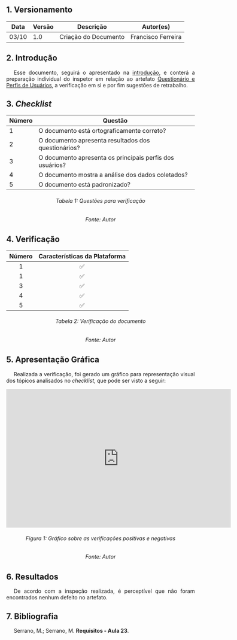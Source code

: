## 1. Versionamento
|Data|Versão|Descrição|Autor(es)
|--|--|--|--|
|03/10|1.0|Criação do Documento|Francisco Ferreira|

## 2. Introdução
<p style="text-align: justify; text-indent: 20px"> Esse documento, seguirá o apresentado na <a href=../introducao>introdução</a>, e conterá a preparação individual do inspetor em relação ao artefato <a href=../../analiseRequisitos/questionarioEPerfil>Questionário e Perfis de Usuários</a>, a verificação em si e por fim sugestões de retrabalho.</p>

## 3. <i>Checklist</i>

<center>

|Número|Questão|
|--|--|
|1|O documento está ortograficamente correto?|
|2|O documento apresenta resultados dos questionários?|
|3|O documento apresenta os principais perfis dos usuários?|
|4|O documento mostra a análise dos dados coletados?|
|5|O documento está padronizado?|


</center>

<h6 align="center">Tabela 1: Questões para verificação</h6>
<h6 align="center">Fonte: Autor</h6>

## 4. Verificação

<!-- Aqui como exemplo botei o storyboard, porque nele existem várias imagens que precisam ser verificadas-->
<center>

|Número|Características da Plataforma|
|:-:|:-:|
|1|✅|
|1|✅|
|3|✅|
|4|✅|
|5|✅|


</center>

<h6 align="center">Tabela 2: Verificação do documento</h6>
<h6 align="center">Fonte: Autor</h6>

## 5. Apresentação Gráfica
<p style="text-align: justify; text-indent: 20px"> Realizada a verificação, foi gerado um gráfico para representação visual dos tópicos analisados no <i>checklist</i>, que pode ser visto a seguir:</p>
<center>
<iframe width="600" height="371" seamless frameborder="0" scrolling="no" src="https://docs.google.com/spreadsheets/d/e/2PACX-1vTMqKIVGDFj6Fa2nLQ-bth4oW5Txq5_AcFfj7R7s199o-nqeV8cfEGpBK3qzg60-exF9w9YiapS0LT8/pubchart?oid=1212844963&amp;format=interactive"></iframe>
</center>
<h6 align="center">Figura 1: Gráfico sobre as verificações positivas e negativas</h6>
<h6 align="center">Fonte: Autor</h6>

## 6. Resultados
<p style="text-align: justify; text-indent: 20px"> De acordo com a inspeção realizada, é perceptível que não foram encontrados nenhum defeito no artefato. </p>

## 7. Bibliografia
<p style="text-align: justify; text-indent: 20px">Serrano, M.; Serrano, M. <b>Requisitos - Aula 23</b>.</p>
